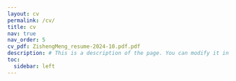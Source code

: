 ```yaml
---
layout: cv
permalink: /cv/
title: cv
nav: true
nav_order: 5
cv_pdf: ZishengMeng_resume-2024-10.pdf.pdf
description: # This is a description of the page. You can modify it in '_pages/cv.md'. You can also change or remove the top pdf download button.
toc:
  sidebar: left
---
```

